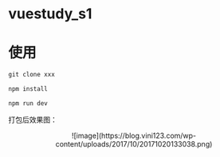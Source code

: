 # vuestudy_s1

# 使用

``` js
git clone xxx

npm install 

npm run dev 
```

打包后效果图：

<center>
![image](https://blog.vini123.com/wp-content/uploads/2017/10/20171020133038.png)
</center>
